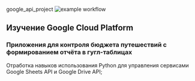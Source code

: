 google_api_project
![example workflow](https://github.com/margoloko/google_api_project/actions/workflows/main.yaml/badge.svg)
## Изучение Google Cloud Platform
### Приложения для контроля бюджета путешествий с формированием отчёта в гугл-таблицах
Отработка навыков использования Python для управления сервисами Google Sheets API и Google Drive API;
